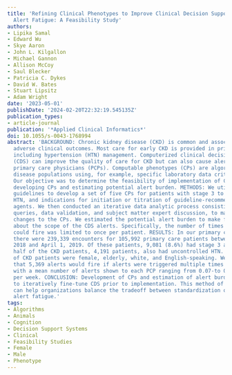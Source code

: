 ```yaml
---
title: 'Refining Clinical Phenotypes to Improve Clinical Decision Support and Reduce
  Alert Fatigue: A Feasibility Study'
authors:
- Lipika Samal
- Edward Wu
- Skye Aaron
- John L. Kilgallon
- Michael Gannon
- Allison McCoy
- Saul Blecker
- Patricia C. Dykes
- David W. Bates
- Stuart Lipsitz
- Adam Wright
date: '2023-05-01'
publishDate: '2024-02-20T22:32:19.545135Z'
publication_types:
- article-journal
publication: '*Applied Clinical Informatics*'
doi: 10.1055/s-0043-1768994
abstract: 'BACKGROUND: Chronic kidney disease (CKD) is common and associated with
  adverse clinical outcomes. Most care for early CKD is provided in primary care,
  including hypertension (HTN) management. Computerized clinical decision support
  (CDS) can improve the quality of care for CKD but can also cause alert fatigue for
  primary care physicians (PCPs). Computable phenotypes (CPs) are algorithms to identify
  disease populations using, for example, specific laboratory data criteria. OBJECTIVES:
  Our objective was to determine the feasibility of implementation of CDS alerts by
  developing CPs and estimating potential alert burden. METHODS: We utilized clinical
  guidelines to develop a set of five CPs for patients with stage 3 to 4 CKD, uncontrolled
  HTN, and indications for initiation or titration of guideline-recommended antihypertensive
  agents. We then conducted an iterative data analytic process consisting of database
  queries, data validation, and subject matter expert discussion, to make iterative
  changes to the CPs. We estimated the potential alert burden to make final decisions
  about the scope of the CDS alerts. Specifically, the number of times that each alert
  could fire was limited to once per patient. RESULTS: In our primary care network,
  there were 239,339 encounters for 105,992 primary care patients between April 1,
  2018 and April 1, 2019. Of these patients, 9,081 (8.6%) had stage 3 and 4 CKD. Almost
  half of the CKD patients, 4,191 patients, also had uncontrolled HTN. The majority
  of CKD patients were female, elderly, white, and English-speaking. We estimated
  that 5,369 alerts would fire if alerts were triggered multiple times per patient,
  with a mean number of alerts shown to each PCP ranging from 0.07-to 0.17 alerts
  per week. CONCLUSION: Development of CPs and estimation of alert burden allows researchers
  to iteratively fine-tune CDS prior to implementation. This method of assessment
  can help organizations balance the tradeoff between standardization of care and
  alert fatigue.'
tags:
- Algorithms
- Animals
- Cognition
- Decision Support Systems
- Clinical
- Feasibility Studies
- Female
- Male
- Phenotype
---
```


